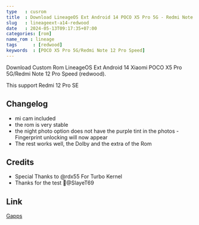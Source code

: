 ```yaml
---
type   : cusrom
title  : Download LineageOS Ext Android 14 POCO X5 Pro 5G - Redmi Note 12 Pro Speed
slug   : lineageext-a14-redwood
date   : 2024-05-13T09:17:35+07:00
categories: [rom]
name_rom : lineage
tags      : [redwood]
keywords  : [POCO X5 Pro 5G/Redmi Note 12 Pro Speed]
---
```


Download Custom Rom LineageOS Ext Android 14 Xiaomi POCO X5 Pro 5G/Redmi Note 12 Pro Speed (redwood).

This support Redmi 12 Pro SE

## Changelog
- mi cam included 
- the rom is very stable 
- the night photo option does not have the purple tint in the photos - Fingerprint unlocking will now appear
- The rest works well, the Dolby and the extra of the Rom

## Credits
- Special Thanks to @rdx55 For Turbo Kernel 
- Thanks for the test 👑@SlayeT69


## Link
[Gapps](https://github.com/Thereache/releases/releases/download/lineage-21/lineage-21.0-Ext-Community-redwood-Gapps-20240502-1519.zip)
